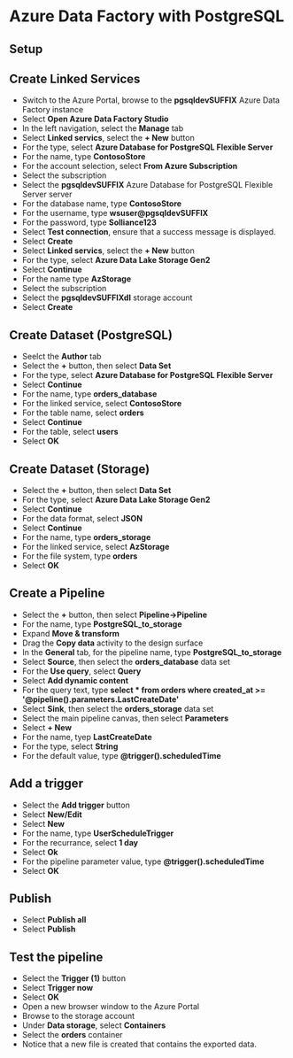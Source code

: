 # Azure Data Factory with PostgreSQL

## Setup

## Create Linked Services

- Switch to the Azure Portal, browse to the **pgsqldevSUFFIX** Azure Data Factory instance
- Select **Open Azure Data Factory Studio**
- In the left navigation, select the **Manage** tab
- Select **Linked servics**, select the **+ New** button
- For the type, select **Azure Database for PostgreSQL Flexible Server**
- For the name, type **ContosoStore**
- For the account selection, select **From Azure Subscription**
- Select the subscription
- Select the **pgsqldevSUFFIX** Azure Database for PostgreSQL Flexible Server server
- For the database name, type **ContosoStore**
- For the username, type **wsuser@pgsqldevSUFFIX**
- For the password, type **Solliance123**
- Select **Test connection**, ensure that a success message is displayed.
- Select **Create**
- Select **Linked servics**, select the **+ New** button
- For the type, select **Azure Data Lake Storage Gen2**
- Select **Continue**
- For the name type **AzStorage**
- Select the subscription
- Select the **pgsqldevSUFFIXdl** storage account
- Select **Create**

## Create Dataset (PostgreSQL)

- Seelct the **Author** tab
- Select the **+** button, then select **Data Set**
- For the type, select **Azure Database for PostgreSQL Flexible Server**
- Select **Continue**
- For the name, type **orders_database**
- For the linked service, select **ContosoStore**
- For the table name, select **orders**
- Select **Continue**
- For the table, select **users**
- Select **OK**

## Create Dataset (Storage)

- Select the **+** button, then select **Data Set**
- For the type, select **Azure Data Lake Storage Gen2**
- Select **Continue**
- For the data format, select **JSON**
- Select **Continue**
- For the name, type **orders_storage**
- For the linked service, select **AzStorage**
- For the file system, type **orders**
- Select **OK**

## Create a Pipeline

- Select the **+** button, then select **Pipeline->Pipeline**
- For the name, type **PostgreSQL_to_storage**
- Expand **Move & transform**
- Drag the **Copy data** activity to the design surface
- In the **General** tab, for the pipeline name, type **PostgreSQL_to_storage**
- Select **Source**, then select the **orders_database** data set
- For the **Use query**, select **Query**
- Select **Add dynamic content**
- For the query text, type **select * from orders where created_at >= '@pipeline().parameters.LastCreateDate'**
- Select **Sink**, then select the **orders_storage** data set
- Select the main pipeline canvas, then select **Parameters**
- Select **+ New**
- For the name, tyep **LastCreateDate**
- For the type, select **String**
- For the default value, type **@trigger().scheduledTime**

## Add a trigger

- Select the **Add trigger** button
- Select **New/Edit**
- Select **New**
- For the name, type **UserScheduleTrigger**
- For the recurrance, select **1 day**
- Select **Ok**
- For the pipeline parameter value, type **@trigger().scheduledTime**
- Select **OK**

## Publish

- Select **Publish all**
- Select **Publish**

## Test the pipeline

- Select the **Trigger (1)** button
- Select **Trigger now**
- Select **OK**
- Open a new browser window to the Azure Portal
- Browse to the storage account
- Under **Data storage**, select **Containers**
- Select the **orders** container
- Notice that a new file is created that contains the exported data.
